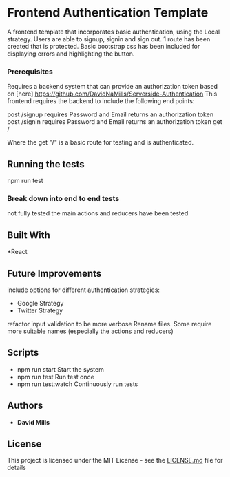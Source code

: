 # Frontend Authentication Template

A frontend template that incorporates basic authentication, using the Local strategy.
Users are able to signup, signin and sign out. 1 route has been created that is protected. Basic bootstrap css has been included for displaying errors and highlighting the button.

### Prerequisites

Requires a backend system that can provide an authorization token
based on [here] https://github.com/DavidNaMills/Serverside-Authentication
This frontend requires the backend to include the following end points:

post /signup  requires Password and Email returns an authorization token
post /signin  requires Password and Email returns an authorization token
get /

Where the get "/" is a basic route for testing and is authenticated.


## Running the tests

npm run test

### Break down into end to end tests

not fully tested
the main actions and reducers have been tested

## Built With

*React

## Future Improvements

include options for different authentication strategies:
* Google Strategy
* Twitter Strategy

refactor input validation to be more verbose
Rename files. Some require more suitable names (especially the actions and reducers)

## Scripts

* npm run start         Start the system
* npm run test          Run test once
* npm run test:watch    Continuously run tests

## Authors

* **David Mills**


## License

This project is licensed under the MIT License - see the [LICENSE.md](LICENSE.md) file for details
